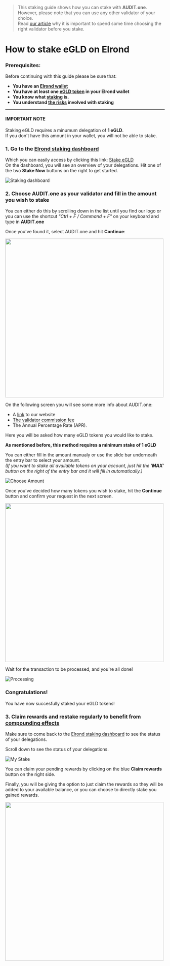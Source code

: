   > This staking guide shows how you can stake with **AUDIT.one**. <br>
  > However, please note that you can use any other validator of your choice. <br>
  > Read [our article](Importance_of_choosing_the_right_validator.md) why it is important to spend some time choosing the right validator before you stake.

# How to stake eGLD on Elrond

### Prerequisites:

Before continuing with this guide please be sure that:

- **You have an [Elrond wallet](How_to_create_an_Elrond_wallet.md)**
- **You have at least one [eGLD token](How_to_get_eGLD_tokens.md) in your Elrond wallet**
- **You know what [staking](What_is_staking.md) is.**
- **You understand [the risks](Risks_of_staking.md) involved with staking**

***

#### IMPORTANT NOTE
Staking eGLD requires a minumum delegation of **1 eGLD**. <br>
If you don't have this amount in your wallet, you will not be able to stake. <br>

### **1.  Go to the [Elrond staking dashboard](https://wallet.elrond.com/delegation)**

Which you can easily access by clicking this link: [Stake eGLD](https://wallet.elrond.com/delegation) <br>
On the dashboard, you will see an overview of your delegations. Hit one of the two **Stake Now** buttons on the right to get started.

![Staking dashboard](https://user-images.githubusercontent.com/95366163/146749711-4d3526a7-bea1-4055-b7b6-2acc2fd747e4.png)


### **2.  Choose AUDIT.one as your validator and fill in the amount you wish to stake**

You can either do this by scrolling down in the list until you find our logo or you can use the shortcut _"Ctrl + F / Command + F"_ on your keyboard and type in **AUDIT.one**

Once you've found it, select AUDIT.one and hit **Continue**:

<img width="500" src="https://user-images.githubusercontent.com/95366163/146750718-2206ff59-fde4-4b1f-b7d6-6dedffd1e9d3.png">

On the following screen you will see some more info about AUDIT.one:
  * A [link](https://audit.one) to our website
  * [The validator commission fee](Validator_fee.md)
  * The Annual Percentage Rate (APR).

Here you will be asked how many eGLD tokens you would like to stake. <br>

**As mentioned before, this method requires a minimum stake of 1 eGLD** <br>

You can either fill in the amount manualy or use the slide bar underneath the entry bar to select your amount. <br>
_(If you want to stake all available tokens on your account, just hit the '**MAX**' button on the right of the entry bar and it will fill in automatically.)_

![Choose Amount](https://user-images.githubusercontent.com/95366163/146752392-7e9582d5-ef5b-4256-80d3-ac5c4215625d.png)

Once you've decided how many tokens you wish to stake, hit the **Continue** button and confirm your request in the next screen.

<img width="500" src="https://user-images.githubusercontent.com/95366163/146757857-22859613-6271-4680-953d-7efe199a823d.png">

Wait for the transaction to be processed, and you're all done!

![Processing](https://user-images.githubusercontent.com/95366163/146760789-80fa9cab-1760-40d5-b531-d42bdbf40c47.png)

### **Congratulations!** 
You have now succesfully staked your eGLD tokens!


### **3.  Claim rewards and restake regularly to benefit from [compounding effects](Compounding_interest.md)**

Make sure to come back to the [Elrond staking dashboard](https://wallet.elrond.com/delegation) to see the status of your delegations. <br>

Scroll down to see the status of your delegations. <br>

![My Stake](https://user-images.githubusercontent.com/95366163/146760599-76290121-6956-4318-83bd-ef3bf862af88.png)

You can claim your pending rewards by clicking on the blue **Claim rewards** button on the right side. <br>

Finally, you will be giving the option to just claim the rewards so they will be added to your available balance, or you can choose to directly stake you gained rewards.

<img width="500" src="https://user-images.githubusercontent.com/95366163/146760622-e47d7e2f-154b-4a03-b323-ed1378614504.png">


